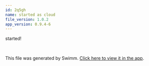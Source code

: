 ```yaml
---
id: 2q5gh
name: started as cloud
file_version: 1.0.2
app_version: 0.9.4-6
---
```


started!

<br/>

This file was generated by Swimm. [Click here to view it in the app](http://localhost:5000/repos/Z2l0aHViJTNBJTNBdDElM0ElM0FlcmFuLXN3aW1t/docs/2q5gh).